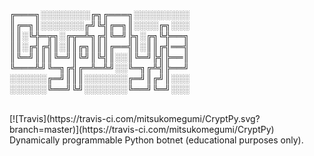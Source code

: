 ╔═══╗░░░░░░░░╔╗╔═══╗░░░░░░░░░<br>
║╔═╗║░░░░░░░╔╝╚╣╔═╗║░░░░╔╗░░░<br>
║║░╚╬═╦╗░╔╦═╩╗╔╣╚═╝╠╗░╔╗╚╬══╗<br>
║║░╔╣╔╣║░║║╔╗║║║╔══╣║░║║╔╣══╣<br>
║╚═╝║║║╚═╝║╚╝║╚╣║░░║╚═╝╠╣╠══║<br>
╚═══╩╝╚═╗╔╣╔═╩═╩╝░░╚═╗╔╩╣╠══╝<br>
░░░░░░╔═╝║║║░░░░░░░╔═╝║╔╝║░░░<br>
░░░░░░╚══╝╚╝░░░░░░░╚══╝╚═╝░░░<br>

<br>
[![Travis](https://travis-ci.com/mitsukomegumi/CryptPy.svg?branch=master)](https://travis-ci.com/mitsukomegumi/CryptPy)
<br>
Dynamically programmable Python botnet (educational purposes only).
